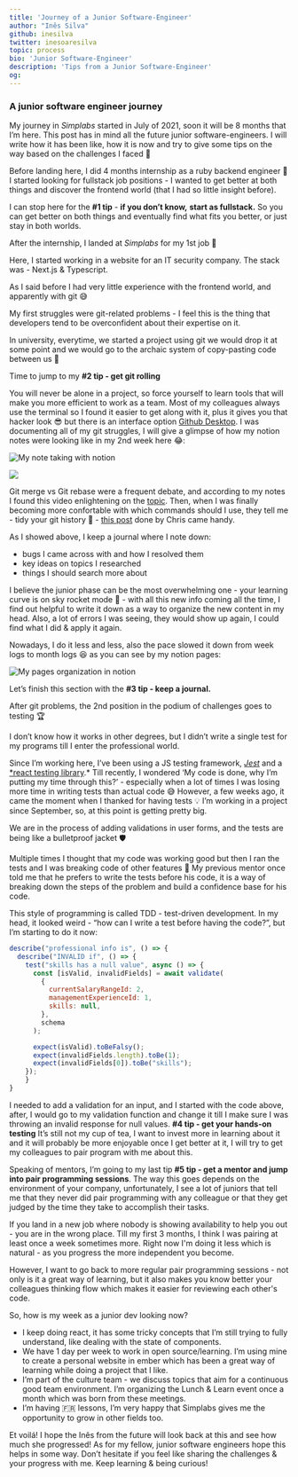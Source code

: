 ```yaml
---
title: 'Journey of a Junior Software-Engineer'
author: "Inês Silva"
github: inesilva
twitter: inesoaresilva
topic: process
bio: 'Junior Software-Engineer'
description: 'Tips from a Junior Software-Engineer'
og:
---
```

### A junior software engineer journey

My journey in _Simplabs_ started in July of 2021, soon it will be 8 months that I’m here. This post has in mind all the future junior software-engineers. I will write how it has been like, how it is now and try to give some tips on the way based on the challenges I faced 💪

Before landing here, I did 4 months internship as a ruby backend engineer 💎 
I started looking for fullstack job positions - I wanted to get better at both things and discover the frontend world (that I had so little insight before).

I can stop here for the **#1 tip** - **if you don’t know,** **start as fullstack.** So you can get better on both things and eventually find what fits you better, or just stay in both worlds.

After the internship, I landed at _Simplabs_ for my 1st job 🙌

Here, I started working in a website for an IT security company. The stack was - Next.js & Typescript.

As I said before I had very little experience with the frontend world, and apparently with git 😅

My first struggles were git-related problems - I feel this is the thing that developers tend to be overconfident about their expertise on it.

In university, everytime, we started a project using git we would drop it at some point and we would go to the archaic system of copy-pasting code between us 🥲

Time to jump to my **#2 tip - get git rolling**

You will never be alone in a project, so force yourself to learn tools that will make you more efficient to work as a team. Most of my colleagues always use the terminal so I found it easier to get along with it, plus it gives you that hacker look 😎 but there is an interface option [Github Desktop](https://desktop.github.com/). I was documenting all of my git struggles, I will give a glimpse of how my notion notes were looking like in my 2nd week here 😂:

![My note taking with notion](/assets/images/posts/2022-02-17-journey-of-a-junior-software-engineer/my-notion-notes-eg1.png)

![](/assets/images/posts/2022-02-17-journey-of-a-junior-software-engineer/my-notion-notes-eg2.png)

Git merge vs Git rebase were a frequent debate, and according to my notes I found this video enlightening on the [topic](https://www.youtube.com/watch?v=CRlGDDprdOQ&ab_channel=Academind).
Then, when I was finally becoming more confortable with which commands should I use, they tell me - tidy your git history 🧹 - [this post](https://simplabs.com/blog/2021/05/26/keeping-a-clean-git-history/) done by Chris came handy.

As I showed above, I keep a journal where I note down:

-   bugs I came across with and how I resolved them
-   key ideas on topics I researched
-   things I should search more about

I believe the junior phase can be the most overwhelming one - your learning curve is on sky rocket mode 🚀 - with all this new info coming all the time, I find out helpful to write it down as a way to organize the new content in my head.
Also, a lot of errors I was seeing, they would show up again, I could find what I did & apply it again.

Nowadays, I do it less and less, also the pace slowed it down from week logs to month logs 😆 as you can see by my notion pages:

![My pages organization in notion](/assets/images/posts/2022-02-17-journey-of-a-junior-software-engineer/my-notion-pages.png)

Let’s finish this section with the **#3 tip - keep a journal.**

After git problems, the 2nd position in the podium of challenges goes to testing 🏆

I don’t know how it works in other degrees, but I didn’t write a single test for my programs till I enter the professional world.

Since I’m working here, I’ve been using a JS testing framework, _[Jest](https://jestjs.io/)_ and a [*react testing library](https://testing-library.com/docs/react-testing-library/intro/).* Till recently, I wondered ‘My code is done, why I’m putting my time through this?’ - especially when a lot of times I was losing more time in writing tests than actual code 😅 However, a few weeks ago, it came the moment when I thanked for having tests 💡 I’m working in a project since September, so, at this point is getting pretty big.

We are in the process of adding validations in user forms, and the tests are being like a bulletproof jacket 🛡️

Multiple times I thought that my code was working good but then I ran the tests and I was breaking code of other features 🥲 My previous mentor once told me that he prefers to write the tests before his code, it is a way of breaking down the steps of the problem and build a confidence base for his code.

This style of programming is called TDD - test-driven development. In my head, it looked weird - “how can I write a test before having the code?”, but I’m starting to do it now:

```jsx
describe("professional info is", () => {
  describe("INVALID if", () => {
    test("skills has a null value", async () => {
      const [isValid, invalidFields] = await validate(
        {
          currentSalaryRangeId: 2,
          managementExperienceId: 1,
          skills: null,
        },
        schema
      );

      expect(isValid).toBeFalsy();
      expect(invalidFields.length).toBe(1);
      expect(invalidFields[0]).toBe("skills");
    });
	}
}

```

I needed to add a validation for an input, and I started with the code above, after, I would go to my validation function and change it till I make sure I was throwing an invalid response for null values. 
**#4 tip - get your hands-on testing**
It’s still not my cup of tea, I want to invest more in learning about it and it will probably be more enjoyable once I get better at it, I will try to get my colleagues to pair program with me about this.

Speaking of mentors, I’m going to my last tip **#5 tip - get a mentor and jump into pair programming sessions**.
The way this goes depends on the environment of your company, unfortunately, I see a lot of juniors that tell me that they never did pair programming with any colleague or that they get judged by the time they take to accomplish their tasks.

If you land in a new job where nobody is showing availability to help you out - you are in the wrong place. 
Till my first 3 months, I think I was pairing at least once a week sometimes more. 
Right now I'm doing it less which is natural - as you progress the more independent you become.

However, I want to go back to more regular pair programming sessions - not only is it a great way of learning, but it also makes you know better your colleagues thinking flow which makes it easier for reviewing each other's code.

So, how is my week as a junior dev looking now?

-   I keep doing react, it has some tricky concepts that I’m still trying to fully understand, like dealing with the state of components.
-   We have 1 day per week to work in open source/learning. I’m using mine to create a personal website in ember which has been a great way of learning while doing a project that I like.
-   I’m part of the culture team - we discuss topics that aim for a continuous good team environment. I’m organizing the Lunch & Learn event once a month which was born from these meetings.
-   I’m having 🇫🇷 lessons, I’m very happy that Simplabs gives me the opportunity to grow in other fields too.

Et voilá! I hope the Inês from the future will look back at this and see how much she progressed! 
As for my fellow, junior software engineers hope this helps in some way. 
Don’t hesitate if you feel like sharing the challenges & your progress with me. 
Keep learning & being curious!